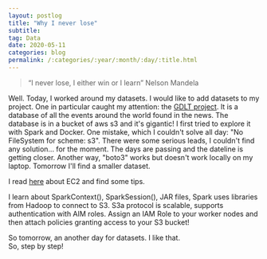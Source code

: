 ```yaml
---
layout: postlog
title: "Why I never lose"
subtitle:
tag: Data
date: 2020-05-11
categories: blog
permalink: /:categories/:year/:month/:day/:title.html
---
```


> “I never lose, I either win or I learn”     Nelson Mandela   
    
Well. Today, I worked around my datasets. I would like to add datasets to my project. One in particular caught my attention: the [GDLT project](https://www.gdeltproject.org/). It is a database of all the events around the world found in the news. The database is in a bucket of aws s3 and it's gigantic! I first tried to explore it with Spark and Docker. One mistake, which I couldn't solve all day: "No FileSystem for scheme: s3". There were some serious leads, I couldn't find any solution... for the moment. The days are passing and the dateline is getting closer. Another way, "boto3" works but doesn't work locally on my laptop. 
Tomorrow I'll find a smaller dataset.

I read [here](https://docs.aws.amazon.com/AWSEC2/latest/UserGuide/EC2_GetStarted.html) about EC2 and find some tips. 

I learn about SparkContext(), SparkSession(), JAR files, Spark uses libraries from Hadoop to connect to S3. S3a protocol is scalable, supports authentication with AIM roles. Assign an IAM Role to your worker nodes and then attach policies granting access to your S3 bucket! 

So tomorrow, an another day for datasets. I like that.      
So, step by step!
